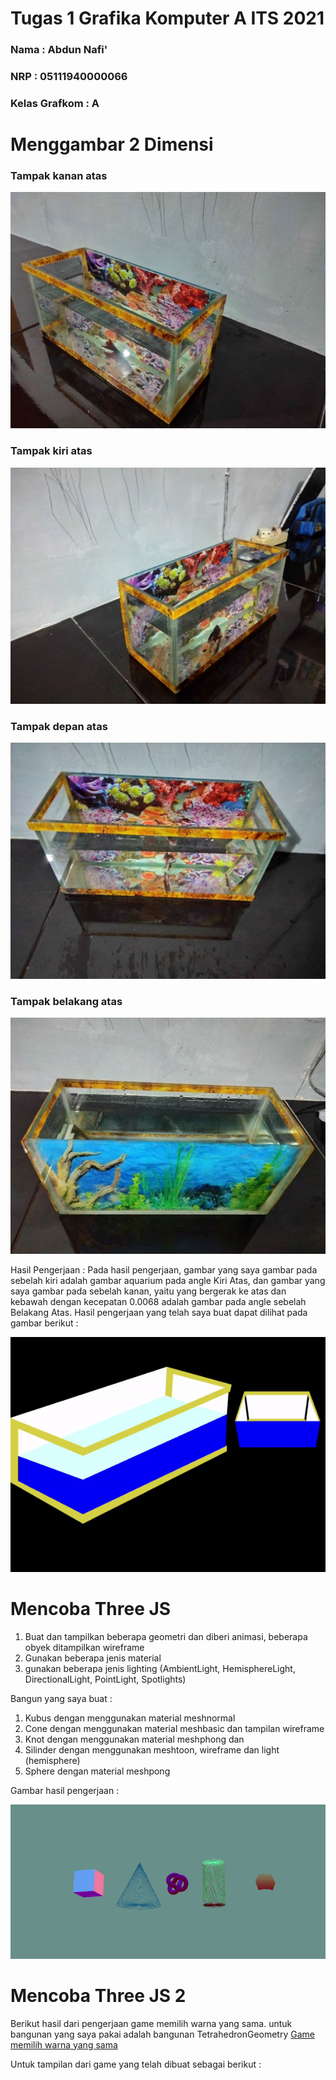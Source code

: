 # Tugas 1 Grafika Komputer A ITS 2021


### Nama : Abdun Nafi'
### NRP  : 05111940000066
### Kelas Grafkom : A

# Menggambar 2 Dimensi  

### Tampak kanan atas
![image](https://github.com/cg2021a/tugas-1-Abdunnafi25/blob/main/file%20dokumentasi/photo_2021-09-21_20-11-18.jpg)
### Tampak kiri atas
![image](https://github.com/cg2021a/tugas-1-Abdunnafi25/blob/main/file%20dokumentasi/photo_2021-09-21_20-11-45.jpg)
### Tampak depan atas
![image](https://github.com/cg2021a/tugas-1-Abdunnafi25/blob/main/file%20dokumentasi/photo_2021-09-21_20-11-52.jpg)
### Tampak belakang atas
![image](https://github.com/cg2021a/tugas-1-Abdunnafi25/blob/main/file%20dokumentasi/photo_2021-09-21_20-11-48.jpg)

Hasil Pengerjaan :
Pada hasil pengerjaan, gambar yang saya gambar pada sebelah kiri adalah gambar aquarium pada angle Kiri Atas, dan gambar yang saya gambar pada sebelah kanan, yaitu yang bergerak ke atas dan kebawah dengan kecepatan 0.0068 adalah gambar pada angle sebelah Belakang Atas. Hasil pengerjaan yang telah saya buat dapat dilihat pada gambar berikut : 

![image](https://github.com/cg2021a/tugas-1-Abdunnafi25/blob/main/file%20dokumentasi/ezgif.com-gif-maker.gif)

# Mencoba Three JS

1. Buat dan tampilkan beberapa geometri dan diberi animasi, beberapa obyek ditampilkan wireframe 
2. Gunakan beberapa jenis material
3. gunakan beberapa jenis lighting (AmbientLight, HemisphereLight, DirectionalLight, PointLight, Spotlights)

Bangun yang saya buat :

1. Kubus dengan menggunakan material meshnormal
2. Cone dengan menggunakan material meshbasic dan tampilan wireframe
3. Knot dengan menggunakan material meshphong dan 
4. Silinder dengan menggunakan meshtoon, wireframe dan light (hemisphere)
5. Sphere dengan material meshpong

Gambar hasil pengerjaan :

![image](https://github.com/cg2021a/tugas-1-Abdunnafi25/blob/main/file%20dokumentasi/tugas%201%203D.gif)

# Mencoba Three JS 2
Berikut hasil dari pengerjaan game memilih warna yang sama. untuk bangunan yang saya pakai adalah bangunan TetrahedronGeometry 
[Game memilih warna yang sama](https://cg2021a.github.io/tugas-1-Abdunnafi25/Threejs2/)

Untuk tampilan dari game yang telah dibuat sebagai berikut : 
